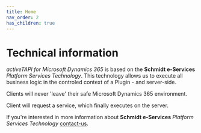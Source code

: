 ```yaml
---
title: Home
nav_order: 2
has_children: true
---
```

# Technical information

*activeTAPI for Microsoft Dynamics 365* is based on the **Schmidt e-Services** *Platform Services Technology*. This technology allows us to execute all business logic in the controled context of a Plugin - and server-side. 

Clients will never 'leave' their safe Microsoft Dynamics 365 environment. 

Client will request a service, which finally executes on the server. 

If you're interested in more information about **Schmidt e-Services** *Platform Services Technology* [contact-us](mailto:msc@schmidt-e-services.de).
